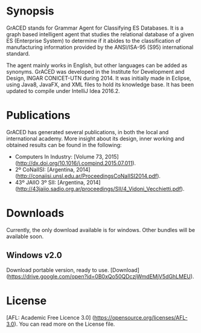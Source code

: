 # Synopsis
GrACED stands for Grammar Agent for Classifying ES Databases. It is a graph based intelligent agent that studies the relational database of a given ES (Enterprise System) to determine if it abides to the classification of manufacturing information provided by the ANSI/ISA-95 (S95) international standard.

The agent mainly works in English, but other languages can be added as synonyms. GrACED was developed in the Institute for Development and Design, INGAR CONICET-UTN during 2014. It was initially made in Eclipse, using Java8, JavaFX, and XML files to hold its knowledge base. It has been updated to compile under IntelliJ Idea 2016.2.


# Publications
GrACED has generated several publications, in both the local and international academy. More insight about its design, inner working and obtained results can be found in the following:
* Computers In Industry: [Volume 73, 2015] (http://dx.doi.org/10.1016/j.compind.2015.07.011).
* 2º CoNaIISI: [Argentina, 2014] (http://conaiisi.unsl.edu.ar/ProceedingsCoNaIISI2014.pdf).
* 43º JAIIO 3º SII: [Argentina, 2014] (http://43jaiio.sadio.org.ar/proceedings/SII/4_Vidoni_Vecchietti.pdf).


# Downloads
Currently, the only download available is for windows. Other bundles will be available soon.

## Windows v2.0
Download portable version, ready to use. [Download] (https://drive.google.com/open?id=0B0xQo50QDczjWmdEMjV5dGhLMEU).


# License
[AFL: Academic Free Licence 3.0] (https://opensource.org/licenses/AFL-3.0). You can read more on the License file.